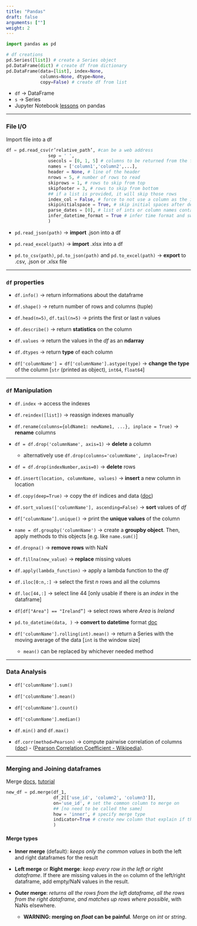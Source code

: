 ```yaml
---
title: "Pandas"
draft: false
arguments: [""]
weight: 2
---
```


```py
import pandas as pd

# df creations
pd.Series([list]) # create a Series object
pd.DataFrame(dict) # create df from dictionary
pd.DataFrame(data=[list], index=None,
			 columns=None, dtype=None,
			 copy=False) # create df from list
```

-   `df` → DataFrame
-   `s` → Series
-   Jupyter Notebook [lessons](https://bitbucket.org/hrojas/learn-pandas) on pandas

* * *

### File I/O

Import file into a df

```py
df = pd.read_csv(r’relative_path’, #can be a web address
				sep = ' ',
                usecols = [0, 1, 5] # columns to be returned from the file
				names = ['column1','column2',...],
				header = None, # line of the header
                nrows = 5, # number of rows to read
				skiprows = 1, # rows to skip from top
				skipfooter = 3, # rows to skip from bottom
                ## if a list is provided, it will skip those rows
				index_col = False, # force to not use a column as the index of the rows
				skipinitialspace = True, # skip initial spaces after delimiter
				parse_dates = [0], # list of ints or column names containing date time format
				infer_datetime_format = True # infer time format and switch to faster loading (if possible)
                )
```

-   `pd.read_json(path)` → **import** .json into a df

-   `pd.read_excel(path)` → **import** .xlsx into a df

-   `pd.to_csv(path)`, `pd.to_json(path)` and `pd.to_excel(path)` → **export** to .csv, .json or .xlsx file

* * *

### `df` properties

-   `df.info()` → return informations about the dataframe

-   `df.shape()` → return number of rows and columns (tuple)

-   `df.head(n=5)`, `df.tail(n=5)` → prints the first or last _n_ values

-   `df.describe()` → return **statistics** on the column

-   `df.values` → return the values in the _df_ as an **ndarray**

-   `df.dtypes` → return **type** of each column

-   `df['columnName'] = df['columnName'].astype(type)` → **change the type** of the column [`str` (printed as object), `int64`, `float64`]

* * *

### `df` Manipulation

-   `df.index` → access the indexes

-   `df.reindex([list])` → reassign indexes manually

-   `df.rename(columns={oldName1: newName1, ...}, inplace = True)` → **rename** columns

-   `df = df.drop('columnName', axis=1)` → **delete** a column

    -   alternatively use `df.drop(columns='columnName', inplace=True)`

-   `df = df.drop(indexNumber,axis=0)` → **delete** rows

-   `df.insert(location, columnName, values)` → **insert** a new column in location

-   `df.copy(deep=True)` → copy the `df` indices and data ([doc](https://pandas.pydata.org/pandas-docs/stable/reference/api/pandas.DataFrame.copy.html#pandas-dataframe-copy))

-   `df.sort_values(['columnName'], ascending=False)` → **sort** values of _df_

-   `df[‘columnName’].unique()` → print the **unique values** of the column

-   `name = df.groupby('columnName')` → create a **groupby object**. Then, apply methods to this objects [e.g. like `name.sum()`]

-   `df.dropna()` → **remove rows** with NaN

-   `df.fillna(new_value)` → **replace** missing values

-   `df.apply(lambda_function)` → apply a lambda function to the _df_

-   `df.iloc[0:n,:]` → select the first _n_ rows and all the columns

-   `df.loc[44,:]` → select line 44 [only usable if there is an _index_ in the dataframe]

-   `df[df["Area"] == "Ireland”]` → select rows where _Area_ is _Ireland_

-   `pd.to_datetime(data, )` → **convert to datetime** format [doc](https://pandas.pydata.org/pandas-docs/stable/generated/pandas.to_datetime.html)

-   `df['columnName'].rolling(int).mean()` → return a Series with the moving average of the data [`int` is the window size]

    -   `mean()` can be replaced by whichever needed method

* * *

### Data Analysis

-   `df['columnName'].sum()`

-   `df['columnName'].mean()`

-   `df['columnName'].count()`

-   `df['columnName'].median()`

-   `df.min()` and `df.max()`

-   `df.corr(method=Pearson)` → compute pairwise correlation of columns ([doc](https://pandas.pydata.org/pandas-docs/stable/reference/api/pandas.DataFrame.corr.html#pandas-dataframe-corr)) - ([Pearson Correlation Coefficient - Wikipedia](https://en.wikipedia.org/wiki/Pearson_correlation_coefficient)).

* * *

### Merging and Joining dataframes

Merge [docs](http://pandas.pydata.org/pandas-docs/stable/generated/pandas.DataFrame.merge.html), [tutorial](https://www.shanelynn.ie/merge-join-dataframes-python-pandas-index-1/)

```py
new_df = pd.merge(df_1,
                  df_2[['use_id', 'column2', 'column3']],
                  on='use_id', # set the common column to merge on
				  ## [no need to be called the same]
				  how = 'inner', # specify merge type
				  indicator=True # create new column that explain if the row was present in both df or just one
				  )
```

#### Merge types

-   **Inner merge** (default): _keeps only the common values_ in both the left and right dataframes for the result

-   **Left merge** or **Right merge**: _keep every row in the left or right dataframe_. If there are missing values in the `on` column of the left/right dataframe, add empty/NaN values in the result.

-   **Outer merge**: _returns all the rows from the left dataframe, all the rows from the right dataframe, and matches up rows where possible_, with NaNs elsewhere.

    -   **WARNING: merging on _float_ can be painful**. Merge on _int_ or _string_.
